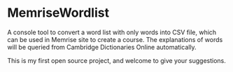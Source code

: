 MemriseWordlist
===============

A console tool to convert a word list with only words into CSV file, which can be used in Memrise site to create a course. 
The explanations of words will be queried from Cambridge Dictionaries Online automatically.

This is my first open source project, and welcome to give your suggestions.
